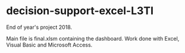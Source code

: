 # decision-support-excel-L3TI

End of year's project 2018.

Main file is final.xlsm containing the dashboard.
Work done with Excel, Visual Basic and Microsoft Access.
